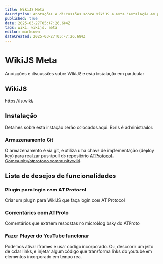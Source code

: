 ```yaml
---
title: WikiJS Meta
description: Anotações e discussões sobre WikiJS e esta instalação em particular
published: true
date: 2025-03-27T05:47:26.684Z
tags: wiki, wikijs, meta
editor: markdown
dateCreated: 2025-03-27T05:47:26.684Z
---
```


# WikiJS Meta

Anotações e discussões sobre WikiJS e esta instalação em particular

## WikiJS

https://js.wiki/

## Instalação

Detalhes sobre esta instação serão colocados aqui. Boris é administrador.

### Armazenamento Git

O armazenamento é via git, e utiliza uma chave de implementação (deploy key) para realizar push/pull do repositório [ATProtocol-Community/atprotocolcommunitywiki](https://github.com/ATProtocol-Community/atprotocommunitywiki).

## Lista de desejos de funcionalidades

### Plugin para login com AT Protocol

Criar um plugin para WikiJS que faça login com AT Protocol

### Comentários com ATProto

Comentários que extraem respostas no microblog bsky do ATProto

### Fazer Player do YouTube funcionar

Podemos ativar iframes e usar código incorporado. Ou, descobrir um jeito de colar links, e injetar algum código que transforma links do youtube em elementos incorporado em tempo real.